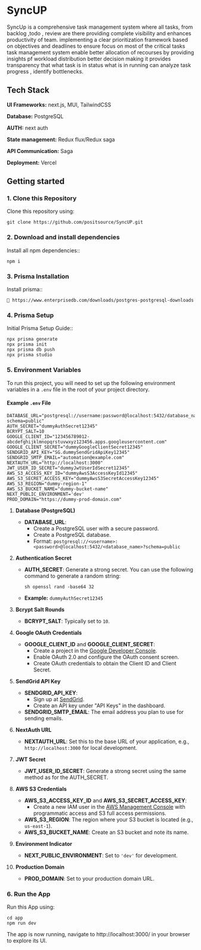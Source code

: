 
# SyncUP

SyncUp is a comprehensive task management system where all tasks, from backlog ,todo , review are there providing complete visibility and enhances productivity of team. implementing a clear prioritization framework based on objectives and deadlines to ensure focus on most of the critical tasks task management system enable better allocation of recourses by providing insights pf workload distribution better decision making it provides transparency that what task is in status what is in running can analyze task progress , identify bottlenecks.


## Tech Stack

**UI Frameworks:** next.js, MUI, TailwindCSS

**Database:** PostgreSQL

**AUTH:** next auth

**State management:** Redux flux/Redux saga

**API Communication:** Saga

**Deployment:** Vercel


## Getting started

### 1. Clone this Repository

Clone this repository using:

```
git clone https://github.com/positsource/SyncUP.git
```

### 2. Download and install dependencies

Install all npm dependencies::

```
npm i
```

### 3. Prisma Installation

Install prisma::

```
🔗 https://www.enterprisedb.com/downloads/postgres-postgresql-downloads
```

### 4. Prisma Setup

Initial Prisma Setup Guide::

```
npx prisma generate
npx prisma init
npx prisma db push
npx prisma studio
```

### 5. Environment Variables

To run this project, you will need to set up the following environment variables in a `.env` file in the root of your project directory.

#### Example `.env` File
```
DATABASE_URL="postgresql://username:password@localhost:5432/database_name?schema=public"
AUTH_SECRET="dummyAuthSecret12345"
BCRYPT_SALT=10
GOOGLE_CLIENT_ID="123456789012-abcdefghijklmnopqrstuvwxyz123456.apps.googleusercontent.com"
GOOGLE_CLIENT_SECRET="dummyGoogleClientSecret12345"
SENDGRID_API_KEY="SG.dummySendGridApiKey12345"
SENDGRID_SMTP_EMAIL="automation@example.com"
NEXTAUTH_URL="http://localhost:3000"
JWT_USER_ID_SECRET="dummyJwtUserIdSecret12345"
AWS_S3_ACCESS_KEY_ID="dummyAwsS3AccessKeyId12345"
AWS_S3_SECRET_ACCESS_KEY="dummyAwsS3SecretAccessKey12345"
AWS_S3_REGION="dummy-region-1"
AWS_S3_BUCKET_NAME="dummy-bucket-name"
NEXT_PUBLIC_ENVIRONMENT='dev'
PROD_DOMAIN="https://dummy-prod-domain.com"

```

1. **Database (PostgreSQL)**
   - **DATABASE_URL**: 
     - Create a PostgreSQL user with a secure password.
     - Create a PostgreSQL database.
     - Format: `postgresql://<username>:<password>@localhost:5432/<database_name>?schema=public`

2. **Authentication Secret**
   - **AUTH_SECRET**: Generate a strong secret. You can use the following command to generate a random string:
     ```
     sh openssl rand -base64 32
     ```
   - **Example:** `dummyAuthSecret12345`

3. **Bcrypt Salt Rounds**
   - **BCRYPT_SALT**: Typically set to `10`.

4. **Google OAuth Credentials**
   - **GOOGLE_CLIENT_ID** and **GOOGLE_CLIENT_SECRET**:
     - Create a project in the [Google Developer Console](https://console.developers.google.com/).
     - Enable OAuth 2.0 and configure the OAuth consent screen.
     - Create OAuth credentials to obtain the Client ID and Client Secret.

5. **SendGrid API Key**
   - **SENDGRID_API_KEY**: 
     - Sign up at [SendGrid](https://sendgrid.com/).
     - Create an API key under "API Keys" in the dashboard.
   - **SENDGRID_SMTP_EMAIL**: The email address you plan to use for sending emails.

6. **NextAuth URL**
   - **NEXTAUTH_URL**: Set this to the base URL of your application, e.g., `http://localhost:3000` for local development.

7. **JWT Secret**
   - **JWT_USER_ID_SECRET**: Generate a strong secret using the same method as for the AUTH_SECRET.

8. **AWS S3 Credentials**
   - **AWS_S3_ACCESS_KEY_ID** and **AWS_S3_SECRET_ACCESS_KEY**:
     - Create a new IAM user in the [AWS Management Console](https://aws.amazon.com/console/) with programmatic access and S3 full access permissions.
   - **AWS_S3_REGION**: The region where your S3 bucket is located (e.g., `us-east-1`).
   - **AWS_S3_BUCKET_NAME**: Create an S3 bucket and note its name.

9. **Environment Indicator**
   - **NEXT_PUBLIC_ENVIRONMENT**: Set to `'dev'` for development.

10. **Production Domain**
    - **PROD_DOMAIN**: Set to your production domain URL.

### 6. Run the App

Run this App using:
```
cd app
npm run dev
```

The app is now running, navigate to http://localhost:3000/ in your browser to explore its UI.

